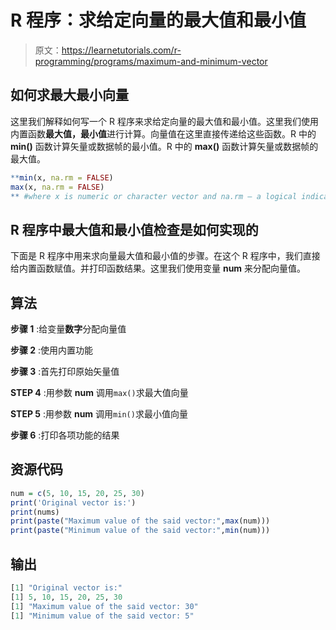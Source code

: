 # R 程序：求给定向量的最大值和最小值

> 原文：<https://learnetutorials.com/r-programming/programs/maximum-and-minimum-vector>

## 如何求最大最小向量

这里我们解释如何写一个 R 程序来求给定向量的最大值和最小值。这里我们使用内置函数**最大值，最小值**进行计算。向量值在这里直接传递给这些函数。R 中的 **min()** 函数计算矢量或数据帧的最小值。R 中的 **max()** 函数计算矢量或数据帧的最大值。

```r
**min(x, na.rm = FALSE)
max(x, na.rm = FALSE)
** #where x is numeric or character vector and na.rm – a logical indicating whether missing values should be removed 

```

## R 程序中最大值和最小值检查是如何实现的

下面是 R 程序中用来求向量最大值和最小值的步骤。在这个 R 程序中，我们直接给内置函数赋值。并打印函数结果。这里我们使用变量 **num** 来分配向量值。

## 算法

**步骤 1** :给变量**数字**分配向量值

**步骤 2** :使用内置功能

**步骤 3** :首先打印原始矢量值

**STEP 4** :用参数 **num** 调用`max()`求最大值向量

**STEP 5** :用参数 **num** 调用`min()`求最小值向量

**步骤 6** :打印各项功能的结果

## 资源代码

```r
num = c(5, 10, 15, 20, 25, 30)
print('Original vector is:')
print(nums)   
print(paste("Maximum value of the said vector:",max(num)))
print(paste("Minimum value of the said vector:",min(num)))

```

## 输出

```r
[1] "Original vector is:"
[1] 5, 10, 15, 20, 25, 30
[1] "Maximum value of the said vector: 30"
[1] "Minimum value of the said vector: 5"
```